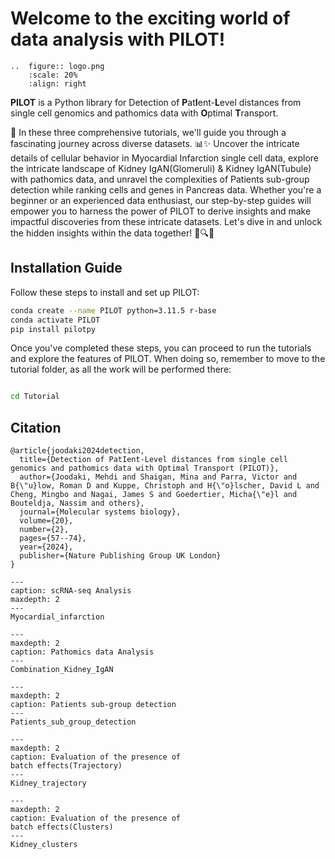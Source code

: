 
# Welcome to the exciting world of data analysis with PILOT!

```{eval-rst}
..  figure:: logo.png
    :scale: 20%
    :align: right
```

**PILOT** is a Python library for Detection of **P**at**I**ent-**L**evel distances from single cell genomics and pathomics data with **O**ptimal **T**ransport.

🚀 In these three comprehensive tutorials, we'll guide you through a fascinating journey across diverse datasets. 📊✨ Uncover the intricate details of cellular behavior in Myocardial Infarction single cell data, explore the intricate landscape of Kidney IgAN(Glomeruli) & Kidney IgAN(Tubule) with pathomics data, and unravel the complexities of Patients sub-group detection while ranking cells and genes in Pancreas data. Whether you're a beginner or an experienced data enthusiast, our step-by-step guides will empower you to harness the power of PILOT to derive insights and make impactful discoveries from these intricate datasets. Let's dive in and unlock the hidden insights within the data together! 🧬🔍💡


## Installation Guide

Follow these steps to install and set up PILOT:

```bash
conda create --name PILOT python=3.11.5 r-base
conda activate PILOT
pip install pilotpy
```
Once you've completed these steps, you can proceed to run the tutorials and explore the features of PILOT. 
When doing so, remember to move to the tutorial folder, as all the work will be performed there:
```bash

cd Tutorial


```


## Citation
```
@article{joodaki2024detection,
  title={Detection of PatIent-Level distances from single cell genomics and pathomics data with Optimal Transport (PILOT)},
  author={Joodaki, Mehdi and Shaigan, Mina and Parra, Victor and B{\"u}low, Roman D and Kuppe, Christoph and H{\"o}lscher, David L and Cheng, Mingbo and Nagai, James S and Goedertier, Micha{\"e}l and Bouteldja, Nassim and others},
  journal={Molecular systems biology},
  volume={20},
  number={2},
  pages={57--74},
  year={2024},
  publisher={Nature Publishing Group UK London}
}
```



```{toctree}
---
caption: scRNA-seq Analysis
maxdepth: 2
---
Myocardial_infarction
```

```{toctree}
---
maxdepth: 2
caption: Pathomics data Analysis
---
Combination_Kidney_IgAN
```

```{toctree}
---
maxdepth: 2
caption: Patients sub-group detection
---
Patients_sub_group_detection
```

```{toctree}
---
maxdepth: 2
caption: Evaluation of the presence of
batch effects(Trajectory)
---
Kidney_trajectory
```
```{toctree}
---
maxdepth: 2
caption: Evaluation of the presence of
batch effects(Clusters)
---
Kidney_clusters
```
